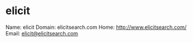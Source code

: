 
# elicit

Name: elicit
Domain: elicitsearch.com
Home: http://www.elicitsearch.com/
Email: elicit@elicitsearch.com
